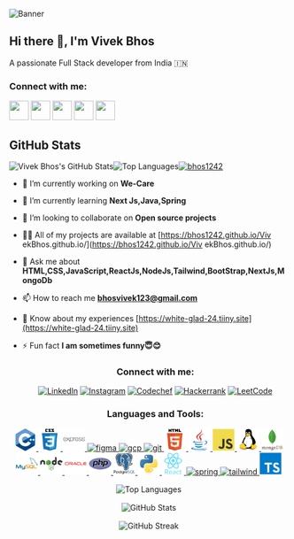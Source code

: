 <!-- Banner -->
![Banner]([https://via.placeholder.com/1500x300](https://wallpapercave.com/wp/wp8725091.jpg))

<!-- Introduction -->
## Hi there 👋, I'm Vivek Bhos
A passionate Full Stack developer from India 🇮🇳

<!-- Social Media Icons -->
### Connect with me:
[<img src="https://raw.githubusercontent.com/rahuldkjain/github-profile-readme-generator/master/src/images/icons/Social/linked-in-alt.svg" width="35" height="35">](https://linkedin.com/in/https://www.linkedin.com/in/vivekbhos/)
[<img src="https://raw.githubusercontent.com/rahuldkjain/github-profile-readme-generator/master/src/images/icons/Social/instagram.svg" width="35" height="35">](https://instagram.com/vivekbhos_06_07)
[<img src="https://cdn.jsdelivr.net/npm/simple-icons@3.1.0/icons/codechef.svg" width="35" height="35">](https://www.codechef.com/users/vivek1242)
[<img src="https://raw.githubusercontent.com/rahuldkjain/github-profile-readme-generator/master/src/images/icons/Social/hackerrank.svg" width="35" height="35">](https://www.hackerrank.com/bhosvivek123)
[<img src="https://raw.githubusercontent.com/rahuldkjain/github-profile-readme-generator/master/src/images/icons/Social/leet-code.svg" width="35" height="35">](https://www.leetcode.com/bhos1242)

<!-- GitHub Stats -->
## GitHub Stats
<img align="left" src="https://github-readme-stats.vercel.app/api?username=bhos1242&show_icons=true&theme=dark" alt="Vivek Bhos's GitHub Stats" />
<img align="left" src="https://github-readme-stats.vercel.app/api/top-langs/?username=bhos1242&layout=compact&theme=dark" alt="Top Languages" />

<p align="left"> <a href="https://github.com/ryo-ma/github-profile-trophy"><img src="https://github-profile-trophy.vercel.app/?username=bhos1242" alt="bhos1242" /></a> </p>

- 🔭 I’m currently working on **We-Care**

- 🌱 I’m currently learning **Next Js,Java,Spring**

- 👯 I’m looking to collaborate on **Open source projects**

- 👨‍💻 All of my projects are available at [https://bhos1242.github.io/Viv ekBhos.github.io/](https://bhos1242.github.io/Viv ekBhos.github.io/)

- 💬 Ask me about **HTML,CSS,JavaScript,ReactJs,NodeJs,Tailwind,BootStrap,NextJs,MongoDb**

- 📫 How to reach me **bhosvivek123@gmail.com**

- 📄 Know about my experiences [https://white-glad-24.tiiny.site](https://white-glad-24.tiiny.site)

- ⚡ Fun fact **I am sometimes funny😇😊**

  <h3 align="center">Connect with me:</h3>
  <p align="center">
    <a href="https://linkedin.com/in/https://www.linkedin.com/in/vivekbhos/" target="_blank"><img src="https://raw.githubusercontent.com/rahuldkjain/github-profile-readme-generator/master/src/images/icons/Social/linked-in-alt.svg" alt="LinkedIn" height="30" width="30" /></a>
    <a href="https://instagram.com/vivekbhos_06_07" target="_blank"><img src="https://raw.githubusercontent.com/rahuldkjain/github-profile-readme-generator/master/src/images/icons/Social/instagram.svg" alt="Instagram" height="30" width="30" /></a>
    <a href="https://www.codechef.com/users/vivek1242" target="_blank"><img src="https://cdn.jsdelivr.net/npm/simple-icons@3.1.0/icons/codechef.svg" alt="Codechef" height="30" width="30" /></a>
    <a href="https://www.hackerrank.com/bhosvivek123" target="_blank"><img src="https://raw.githubusercontent.com/rahuldkjain/github-profile-readme-generator/master/src/images/icons/Social/hackerrank.svg" alt="Hackerrank" height="30" width="30" /></a>
    <a href="https://www.leetcode.com/bhos1242" target="_blank"><img src="https://raw.githubusercontent.com/rahuldkjain/github-profile-readme-generator/master/src/images/icons/Social/leet-code.svg" alt="LeetCode" height="30" width="30" /></a>
  </p>

  <h3 align="center">Languages and Tools:</h3>
<p align="center"> <a href="https://www.w3schools.com/cpp/" target="_blank" rel="noreferrer"> <img src="https://raw.githubusercontent.com/devicons/devicon/master/icons/cplusplus/cplusplus-original.svg" alt="cplusplus" width="40" height="40"/> </a> <a href="https://www.w3schools.com/css/" target="_blank" rel="noreferrer"> <img src="https://raw.githubusercontent.com/devicons/devicon/master/icons/css3/css3-original-wordmark.svg" alt="css3" width="40" height="40"/> </a> <a href="https://expressjs.com" target="_blank" rel="noreferrer"> <img src="https://raw.githubusercontent.com/devicons/devicon/master/icons/express/express-original-wordmark.svg" alt="express" width="40" height="40"/> </a> <a href="https://www.figma.com/" target="_blank" rel="noreferrer"> <img src="https://www.vectorlogo.zone/logos/figma/figma-icon.svg" alt="figma" width="40" height="40"/> </a> <a href="https://cloud.google.com" target="_blank" rel="noreferrer"> <img src="https://www.vectorlogo.zone/logos/google_cloud/google_cloud-icon.svg" alt="gcp" width="40" height="40"/> </a> <a href="https://git-scm.com/" target="_blank" rel="noreferrer"> <img src="https://www.vectorlogo.zone/logos/git-scm/git-scm-icon.svg" alt="git" width="40" height="40"/> </a> <a href="https://www.w3.org/html/" target="_blank" rel="noreferrer"> <img src="https://raw.githubusercontent.com/devicons/devicon/master/icons/html5/html5-original-wordmark.svg" alt="html5" width="40" height="40"/> </a> <a href="https://www.java.com" target="_blank" rel="noreferrer"> <img src="https://raw.githubusercontent.com/devicons/devicon/master/icons/java/java-original.svg" alt="java" width="40" height="40"/> </a> <a href="https://developer.mozilla.org/en-US/docs/Web/JavaScript" target="_blank" rel="noreferrer"> <img src="https://raw.githubusercontent.com/devicons/devicon/master/icons/javascript/javascript-original.svg" alt="javascript" width="40" height="40"/> </a> <a href="https://www.linux.org/" target="_blank" rel="noreferrer"> <img src="https://raw.githubusercontent.com/devicons/devicon/master/icons/linux/linux-original.svg" alt="linux" width="40" height="40"/> </a> <a href="https://www.mongodb.com/" target="_blank" rel="noreferrer"> <img src="https://raw.githubusercontent.com/devicons/devicon/master/icons/mongodb/mongodb-original-wordmark.svg" alt="mongodb" width="40" height="40"/> </a> <a href="https://www.mysql.com/" target="_blank" rel="noreferrer"> <img src="https://raw.githubusercontent.com/devicons/devicon/master/icons/mysql/mysql-original-wordmark.svg" alt="mysql" width="40" height="40"/> </a> <a href="https://nodejs.org" target="_blank" rel="noreferrer"> <img src="https://raw.githubusercontent.com/devicons/devicon/master/icons/nodejs/nodejs-original-wordmark.svg" alt="nodejs" width="40" height="40"/> </a> <a href="https://www.oracle.com/" target="_blank" rel="noreferrer"> <img src="https://raw.githubusercontent.com/devicons/devicon/master/icons/oracle/oracle-original.svg" alt="oracle" width="40" height="40"/> </a> <a href="https://www.php.net" target="_blank" rel="noreferrer"> <img src="https://raw.githubusercontent.com/devicons/devicon/master/icons/php/php-original.svg" alt="php" width="40" height="40"/> </a> <a href="https://www.postgresql.org" target="_blank" rel="noreferrer"> <img src="https://raw.githubusercontent.com/devicons/devicon/master/icons/postgresql/postgresql-original-wordmark.svg" alt="postgresql" width="40" height="40"/> </a> <a href="https://www.python.org" target="_blank" rel="noreferrer"> <img src="https://raw.githubusercontent.com/devicons/devicon/master/icons/python/python-original.svg" alt="python" width="40" height="40"/> </a> <a href="https://reactjs.org/" target="_blank" rel="noreferrer"> <img src="https://raw.githubusercontent.com/devicons/devicon/master/icons/react/react-original-wordmark.svg" alt="react" width="40" height="40"/> </a> <a href="https://spring.io/" target="_blank" rel="noreferrer"> <img src="https://www.vectorlogo.zone/logos/springio/springio-icon.svg" alt="spring" width="40" height="40"/> </a> <a href="https://tailwindcss.com/" target="_blank" rel="noreferrer"> <img src="https://www.vectorlogo.zone/logos/tailwindcss/tailwindcss-icon.svg" alt="tailwind" width="40" height="40"/> </a> <a href="https://www.typescriptlang.org/" target="_blank" rel="noreferrer"> <img src="https://raw.githubusercontent.com/devicons/devicon/master/icons/typescript/typescript-original.svg" alt="typescript" width="40" height="40"/> </a> </p>

<p align="center">
    <img align="center" src="https://github-readme-stats.vercel.app/api/top-langs?username=bhos1242&show_icons=true&locale=en&layout=compact" alt="Top Languages" />
  </p>
  <p align="center">
    <img align="center" src="https://github-readme-stats.vercel.app/api?username=bhos1242&show_icons=true&locale=en" alt="GitHub Stats" />
  </p>
  <p align="center">
    <img align="center" src="https://github-readme-streak-stats.herokuapp.com/?user=bhos1242&" alt="GitHub Streak" />
  </p>
